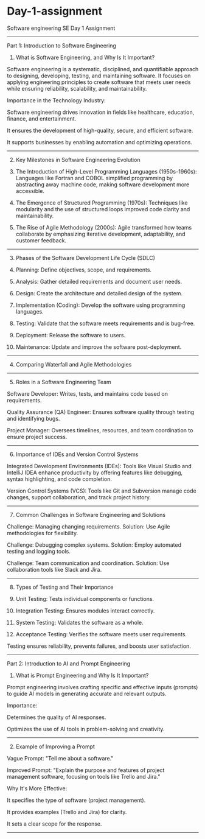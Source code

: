 # Day-1-assignment
Software engineering 
SE Day 1 Assignment


---

Part 1: Introduction to Software Engineering

1. What is Software Engineering, and Why Is It Important?

Software engineering is a systematic, disciplined, and quantifiable approach to designing, developing, testing, and maintaining software. It focuses on applying engineering principles to create software that meets user needs while ensuring reliability, scalability, and maintainability.

Importance in the Technology Industry:

Software engineering drives innovation in fields like healthcare, education, finance, and entertainment.

It ensures the development of high-quality, secure, and efficient software.

It supports businesses by enabling automation and optimizing operations.



---

2. Key Milestones in Software Engineering Evolution

1. The Introduction of High-Level Programming Languages (1950s–1960s): Languages like Fortran and COBOL simplified programming by abstracting away machine code, making software development more accessible.


2. The Emergence of Structured Programming (1970s): Techniques like modularity and the use of structured loops improved code clarity and maintainability.


3. The Rise of Agile Methodology (2000s): Agile transformed how teams collaborate by emphasizing iterative development, adaptability, and customer feedback.




---

3. Phases of the Software Development Life Cycle (SDLC)

1. Planning: Define objectives, scope, and requirements.


2. Analysis: Gather detailed requirements and document user needs.


3. Design: Create the architecture and detailed design of the system.


4. Implementation (Coding): Develop the software using programming languages.


5. Testing: Validate that the software meets requirements and is bug-free.


6. Deployment: Release the software to users.


7. Maintenance: Update and improve the software post-deployment.




---

4. Comparing Waterfall and Agile Methodologies


---

5. Roles in a Software Engineering Team

Software Developer: Writes, tests, and maintains code based on requirements.

Quality Assurance (QA) Engineer: Ensures software quality through testing and identifying bugs.

Project Manager: Oversees timelines, resources, and team coordination to ensure project success.



---

6. Importance of IDEs and Version Control Systems

Integrated Development Environments (IDEs): Tools like Visual Studio and IntelliJ IDEA enhance productivity by offering features like debugging, syntax highlighting, and code completion.

Version Control Systems (VCS): Tools like Git and Subversion manage code changes, support collaboration, and track project history.



---

7. Common Challenges in Software Engineering and Solutions

Challenge: Managing changing requirements.
Solution: Use Agile methodologies for flexibility.

Challenge: Debugging complex systems.
Solution: Employ automated testing and logging tools.

Challenge: Team communication and coordination.
Solution: Use collaboration tools like Slack and Jira.



---

8. Types of Testing and Their Importance

1. Unit Testing: Tests individual components or functions.


2. Integration Testing: Ensures modules interact correctly.


3. System Testing: Validates the software as a whole.


4. Acceptance Testing: Verifies the software meets user requirements.



Testing ensures reliability, prevents failures, and boosts user satisfaction.


---

Part 2: Introduction to AI and Prompt Engineering

1. What is Prompt Engineering and Why Is It Important?

Prompt engineering involves crafting specific and effective inputs (prompts) to guide AI models in generating accurate and relevant outputs.

Importance:

Determines the quality of AI responses.

Optimizes the use of AI tools in problem-solving and creativity.



---

2. Example of Improving a Prompt

Vague Prompt:
"Tell me about a software."

Improved Prompt:
"Explain the purpose and features of project management software, focusing on tools like Trello and Jira."

Why It's More Effective:

It specifies the type of software (project management).

It provides examples (Trello and Jira) for clarity.

It sets a clear scope for the response.



---

